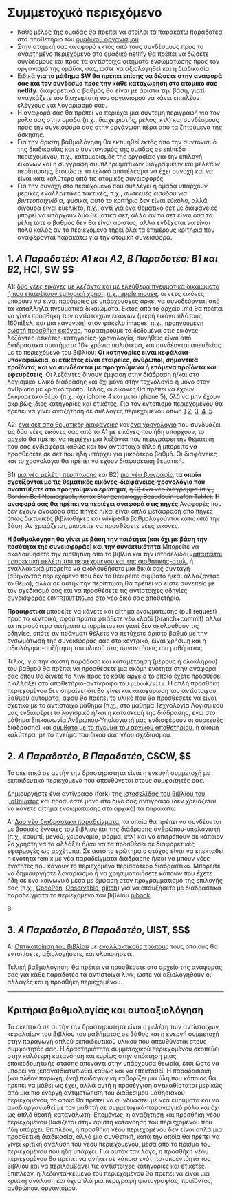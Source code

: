 # Συμμετοχικό περιεχόμενο

* Κάθε μέλος της ομάδας θα πρέπει να στείλει τα παρακάτω παραδοτέα στο αποθετήριο του [ομαδικού οργανισμού](https://epidrome.github.io/teaching/team/)
* Στην ατομική σας αναφορά εκτός από τους συνδέσμους προς το αναρτημένο περιεχόμενο στο ομαδικό netlify θα πρέπει να δώσετε συνδέσμους και προς τα αντίστοιχα αιτήματα ενσωμάτωσης προς τον οργανισμό της ομάδας σας, ώστε να αξιολογηθεί και η διαδικασία.
* Ειδικά **για το μάθημα SW θα πρέπει επίσης να δώσετε στην αναφορά σας και τον σύνδεσμο προς την κάθε καταχώρηση στο ατομικό σας netlify.** διαφορετικά ο βαθμός θα είναι με άριστα την βάση, γιατί αναγκάζετε τον διαχειριστή του οργανισμού να κάνει επιπλέον ελέγχους για λογαριασμό σας.
* Η αναφορά σας θα πρέπει να περιέχει μια σύντομη περιγραφή για τον ρόλο σας στην ομάδα (π.χ., διαχειριστής, μέλος, κτλ) και συνδέσμους προς την συνεισφορά σας στην οργάνωση πέρα από τα ζητούμενα της άσκησης.
* Για την άριστη βαθμολόγηση θα εκτιμηθεί εκτός από την συντονισμό της διαδικασίας και ο συντονισμός της ομάδας σε επίπεδο περιεχομένου, π.χ., καταμερισμός της εργασίας για την επιλογή εικόνων και η συγγραφή συμπληρωματικών βιογραφικών και μελετών περίπτωσης, έτσι ώστε το τελικό αποτέλεσμα να έχει συνοχή και να είναι κάτι καλύτερο από τις ατομικές συνεισφορές.
* Για την συνοχή στο περιεχόμενο που συλλέγει η ομάδα υπάρχουν μερικές εναλλακτικές τακτικές, π.χ., *συσκευές εισόδου για βιντεοπαιχνίδια*, φυσικά, αυτό το κριτήριο δεν είναι εύκολο, αλλά σίγουρα είναι ευέλικτο, π.χ., αντί για ένα θεματικό σετ με διαφάνειες μπορεί να υπάρχουν δύο θεματικά σετ, αλλά αν τα σετ είναι όσα τα μέλη τότε ο βαθμός δεν θα είναι άριστος, αλλά ενδέχεται να είναι πολύ καλός αν το περιεχόμενο τηρεί όλα τα επιμέρους κριτήρια που αναφέρονται παρακάτω για την ατομική συνεισφορά.

## 1. *A Παραδοτέο: A1 και Α2*, *B Παραδοτέο: Β1 και Β2*, HCI, SW $$

A1: [δύο νέες εικόνες με λεζάντα και με ελεύθερα πνευματικά δικαιώματα ή που επιτρέπουν εμπορική χρήση](https://github.com/pibook/_gallery/) [π.χ., apple mouse](https://raw.githubusercontent.com/pibook/site/master/_gallery/apple-mouse.md), οι νέες εικόνες μπορούν να είναι παρόμοιες με υπάρχουσχες αρκεί να συνοδεύονται από τα κατάλληλα πνευματικά δικαιώματα. Εκτός από το αρχείο .md θα πρέπει να γίνει προσθήκη των αντίστοιχων εικόνων (μικρή εικόνα πλάτους 160πίξελ, και μια κανονική) στον φάκελο images, π.χ., [προηγούμενη σωστή προσθήκη εικόνας](https://github.com/pibook/site/commit/5369b2b9d0862f5f3768e43d8cde5c6623de4248), παρατηρούμε τα δεδομένα στις εικόνες-λεζάντες-ετικέτες-κατηγορίες-χρονολογία, συνήθως είναι από διαδραστικά συστήματα 10+ χρόνια παλιότερα, και συνδέονται απευθείας με το περιεχόμενο του βιβλίου: **Οι κατηγορίες είναι κεφάλαια-υποκεφάλαια, οι ετικέτες είναι εταιρείες, άνθρωποι, σημαντικά προϊόντα, και να συνδέονται με προηγούμενα ή επόμενα προϊόντα και εφευρέσεις**. Οι λεζάντες δίνουν έμφαση στην διάδραση ή/και στο λογισμικό-υλικό διάδρασης και όχι μόνο στην τεχνολογία ή μόνο στον άνθρωπο με κριτικό τρόπο. Τέλος, οι εικόνες θα πρέπει να έχουν διαφορετικό θέμα (π.χ., όχι iphone 4 και μετά iphone 5), δλδ να μην έχουν ακριβώς ίδιες κατηγορίες και ετικέτες. Για τον εντοπισμό περιεχομένου θα πρέπει να γίνει αναζήτηση σε συλλογές περιεχομένου όπως [1](http://toastytech.com/guis/index.html) [2](https://jackrusher.com/classic-ux/), [3](https://www.digibarn.com/collections/index.html), [4](https://computerhistory.org/collections/), [5](https://en.wikipedia.org/wiki/Main_Page).

Α2: [ένα σετ από θεματικές διαφάνειες](https://github.com/pibook/site/tree/master/_slides) και [ένα χρονολόγιο](https://github.com/pibook/site/tree/master/_timeline) που συνδυάζει τις δύο νέες εικόνες σας από το Α1 με εικόνες που ήδη υπάρχουν, το αρχείο θα πρέπει να περιέχει μια λεζάντα που περιγράφει την θεματική που σας ενδιαφέρει καθώς και τον αντίστοιχο τίτλο ή μπορείτε να προσθέσετε σε σετ που ήδη υπάρχει για μικρότερο βαθμό. Οι διαφάνειες και το χρονολόγιο θα πρέπει να έχουν διαφορετική θεματική.

Β1) [μια νέα μελέτη περίπτωσης](https://github.com/pibook/site/tree/master/_case-study) και B2) [μια νέα βιογραφία](https://github.com/pibook/site/tree/master/_biography) **τα οποία σχετίζονται με τις θεματικές εικόνες-διαφάνειες-χρονολόγιο που αναπτύξατε στο προηγούμενο ερώτημα**, ~~ή 3) ένα νέο διάγραμμα (π.χ., Gordon Bell Nomograph, Xerox Star genealogy, Beaudouin-Lafon Table).~~ **Η αναφορά σας θα πρέπει να περιέχει αναφορά στις πηγές** Αναφορές που δεν έχουν αναφορά στις πηγές ή/και είναι απλά μετάφραση από πηγές όπως δικτυακές βιβλιοθήκες και wikipedia βαθμολογούνται κάτω από την βάση. Αν χρειάζεται, μπορείτε να προσθέσετε νέες εικόνες.

**Η βαθμολόγηση θα γίνει με βάση την ποιότητα (και όχι με βάση την ποσότητα της συνεισφοράς) και την συνεκτικότητα** Μπορείτε να ακολουθήσετε την αισθητική από το βιβλίο και την ιστοσελίδα(=[απαιτείται προσεκτική μελέτη του περιεχομένου και της αισθητικής-στυλ](https://pibook.epidro.me/), ή εναλλακτικά μπορείτε να ακολουθήσετε μια δικιά σας συνταγή (σβήνοντας περιεχόμενο που δεν το θεωρείτε συμβατό ή/και αλλάζοντας το θέμα), αλλά σε αυτήν την περίπτωση θα πρέπει να είστε συνεπείς με τον σχεδιασμό σας και να προσθέσετε τις αντίστοιχες οδηγίες συνεισφοράς `CONTRIBUTING.md`  στο νέο δικό σας αποθετήριο.

**Προαιρετικά** μπορείτε να κάνετε και αίτημα ενσωμάτωσης (pull request) προς το κεντρικό, αφού πρώτα φτιάξετε νέο κλαδί (branch+commit) αλλά τα περισσότερα αιτήματα απορρίπτονται γιατί δεν ακολουθούν τις οδηγίες, οπότε αν πράγματι θέλετε να πετύχετε άριστο βαθμό με την ενσωμάτωση της συνεισφοράς σας στο κεντρικό, είναι χρήσιμη και η αξιολόγηση-συζήτηση του υλικού στις συναντήσεις του μαθήματος. 

Τέλος, για την σωστή παράδοση και καταμέτρηση (μέρους ή ολόκληρου) του βαθμού θα πρέπει να προσθέσετε μια ακόμη ενότητα στην αναφορά σας όπου θα δίνετε τo λινκ προς το κάθε αρχείο το οποίο έχετε προσθέσει ή αλλάξει στο αποθετήριο-αντίγραφο του `pibook/site`. Η απλή προσθήκη περιεχομένου δεν σημαίνει ότι θα γίνει και κατοχύρωση του αντίστοιχου βαθμού αυτόματα, αφού θα πρέπει το υλικό που θα προσθέσετε να είναι σχετικό με το αντίστοιχο μάθημα (π.χ., στο μάθημα Τεχνολογία Λογισμικού μας ενδιαφέρει το λογισμικό ή/και η κατασκευή της διάδρασης, ενώ στο μάθημα Επικοινωνία Ανθρώπου-Υπολογιστή μας ενδιαφέρουν οι συσκευές διάδρασης) και [συμβατό με το πνεύμα του αρχικού αποθετηρίου](https://pibook.epidro.me/contribute/), ή ακόμη καλύτερα, με το πνεύμα του δικού σας νέου σχεδιασμού.


## 2. *A Παραδοτέο*, *Β Παραδοτέο*, CSCW, $$

Το σκεπτικό σε αυτήν την δραστηριότητα είναι η ενεργή συμμετοχή με εκπαιδευτικό περιεχόμενο που απευθύνεται στους συμφοιτητές σας. 

Δημιουργήστε ένα αντίγραφο (fork) της [ιστοσελίδας του βιβλίου του μαθήματος](https://github.com/pibook/site) και προσθέστε μόνο στο δικό σας αντίγραφο (δεν χρειάζεται να κάνετε αίτημα ενσωμάτωσης στο αρχικό) τα παρακάτω

A: [Δύο νέα διαδραστικά παραδείγματα](https://github.com/pibook/site/tree/master/_remix), τα οποία θα πρέπει να συνδέονται με βασικές έννοιες του βιβλίου και της διάδρασης ανθρώπου-υπολογιστή (π.χ., κουμπί, μενού, χειρονομία, φόρμα, κτλ) και να επιτρέπουν σε κάποιον 2ο χρήστη να τα αλλάξει ή/και να τα προσθέσει σε διαφορετικές εφαρμογές ως αρχέτυπα. Σε αυτό το ερώτημα ο στόχος είναι να επεκταθεί η ενότητα remix με νέα παραδείγματα διάδρασης ή/και να μπουν νέες ενότητες που κάνουν το περιεχόμενο περισσότερο διαδραστικό. Mπορείτε να δημιουργήστε λογαριασμό ή να χρησιμοποιήσετε κάποιον που έχετε ήδη σε ένα κοινωνικό μέσο με έμφαση στον προγραμματισμό της επιλογής σας (π.χ., [CodePen](https://codepen.io/), [Observable](https://beta.observablehq.com/), [glitch](https://glitch.com)) για να επαυξήσετε με διαδραστικά παραδείγματα το περιεχόμενο του βιβλίου [pibook](https://pibook.epidro.me/remix). 

B: 

## 3. *A Παραδοτέο*, *Β Παραδοτέο*, UIST, $$$

A: [Οπτικοποίηση του βιβλίου](https://github.com/pibook/kallipos) με [εναλλακτικούς τρόπους](https://epidrome.github.io/teaching/book/) τους οποίους θα εντοπίσετε, αξιολογήσετε, και υλοποιήσετε. 

Τελική βαθμολόγηση: θα πρέπει να προσθέσετε στο αρχείο της αναφοράς σας για κάθε παραδοτέο τα αντίστοιχα λινκ, ώστε να αξιολογηθούν οι αλλαγές και η προσθήκη περιεχομένου.

---

## Κριτήρια βαθμολογίας και αυτοαξιολόγηση

Το σκεπτικό σε αυτήν την δραστηριότητα είναι η μελέτη των αντίστοιχων κεφαλαίων του βιβλίου του μαθήματος σε βάθος και η ενεργή συμμετοχή στην παραγωγή απλού εκπαιδευτικού υλικού που απευθύνεται στους συμφοιτητές σας. Η δραστηριότητα συμμετοχικού περιεχομένου σκοπεύει στην καλύτερη κατανόηση και κυρίως στην απόκτηση μιας εποικοδομητικής στάσης απέναντι στην υπάρχουσα θεωρία, έτσι ώστε να μπορεί να (επανά)διατυπωθεί καθώς και να επεκταθεί. Η παραδοσιακή (και πλέον παρωχημένη) παιδαγωγική καθορίζει μια ύλη που κάποιος θα πρέπει να μάθει ως έχει, αλλά αυτή η προσέγγιση αντικαθίσταται μερικώς από μια πιο ενεργή αντιμετώπιση του διαθέσιμου μαθησιακού περιεχομένου, το οποίο θα πρέπει να συνδυαστεί με νέα ευρύματα και να αναδιοργανωθεί με τον μαθητή σε συμμετοχικό-παραγωγικό ρόλο και όχι ως απλό θεατή-καταναλωτή. Επομένως, η αναζήτηση και προσθήκη νέου περιεχομένου βασίζεται στην άριστη κατανόηση του περιεχομένου που ήδη υπάρχει. Επιπλέον, η προσθήκη νέου περιεχομένου δεν είναι απλά μια προσθετική διαδικασία, αλλά μια συνθετική, κατά την οποία θα πρέπει να γίνει κριτική ανάλυση του νέου περιεχομένου, μέσα από το πρίσμα του περιεχομένου που ήδη υπάρχει. Για αυτόν τον λόγο, η προσθήκη νέου περιεχομένου θα πρέπει να ανήκει σε κάποια ενότητα-υποεντόητα του βιβλίου και να περιλαμβάνει τις αντίστοιχες κατηγορίες και ετικετές. Επιπλέον, η λεζάντα-κείμενο του περιεχομένου θα πρέπει να είναι μια κριτική ανάλυση και όχι απλά μια περιγραφή φωτογραφίας, προϊόντος, ανθρώπου, οργανισμού.
